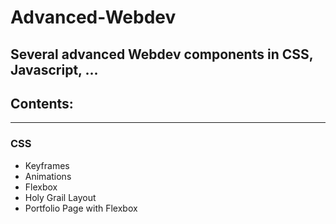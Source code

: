 # Advanced-Webdev


## Several advanced Webdev components in CSS, Javascript, ...

## Contents:
-----------
### CSS
* Keyframes
* Animations
* Flexbox
* Holy Grail Layout
* Portfolio Page with Flexbox
